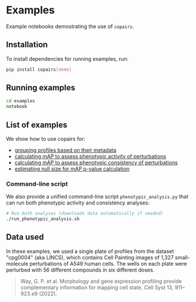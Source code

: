  # Examples

Example notebooks demostrating the use of `copairs`.

## Installation

To install dependencies for running examples, run:
```bash
pip install copairs[demo]
```

## Running examples

```bash
cd examples
notebook
```

## List of examples

We show how to use copairs for:

- [grouping profiles based on their metadata](./finding_pairs.ipynb)
- [calculating mAP to assess phenotypic activity of perturbations](./phenotypic_activity.ipynb)
- [calculating mAP to assess phenotypic consistency of perturbations](./phenotypic_consistency.ipynb)
- [estimating null size for mAP p-value calculation](./null_size.ipynb)

### Command-line script

We also provide a unified command-line script `phenotypic_analysis.py` that can run both phenotypic activity and consistency analyses:

```bash
# Run both analyses (downloads data automatically if needed)
./run_phenotypic_analysis.sh
```

## Data used

In these examples, we used a single plate of profiles from the dataset "cpg0004" (aka LINCS), which contains Cell Painting images of 1,327 small-molecule perturbations of A549 human cells. The wells on each plate were perturbed with 56 different compounds in six different doses.

> Way, G. P. et al. Morphology and gene expression profiling provide complementary information for mapping cell state. Cell Syst 13, 911–923.e9 (2022).
